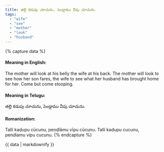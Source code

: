 ```yaml
---
title: తల్లి కడుపు చూచును, పెండ్లాము వీపు చూచును.
tags:
  - "wife"
  - "see"
  - "mother"
  - "look"
  - "husband"
---
```


{% capture data %}
#### Meaning in English:
The mother will look at his belly the wife at his back.
The mother will look to see how her son fares, the wife to see what her husband has brought home for her.
Come but come stooping.

#### Meaning in Telugu:
తల్లి కడుపు చూచును, పెండ్లాము వీపు చూచును.

#### Romanization:
Talli kaḍupu cūcunu, peṇḍlāmu vīpu cūcunu.
Talli kadupu cucunu, pendlamu vipu cucunu.
{% endcapture %}

{{ data | markdownify }}

